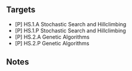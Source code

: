 ## Targets

- [P] HS.1.A	Stochastic Search and Hillclimbing
- [P] HS.1.P	Stochastic Search and Hillclimbing
- [P] HS.2.A	Genetic Algorithms
- [P] HS.2.P  Genetic Algorithms

## Notes
